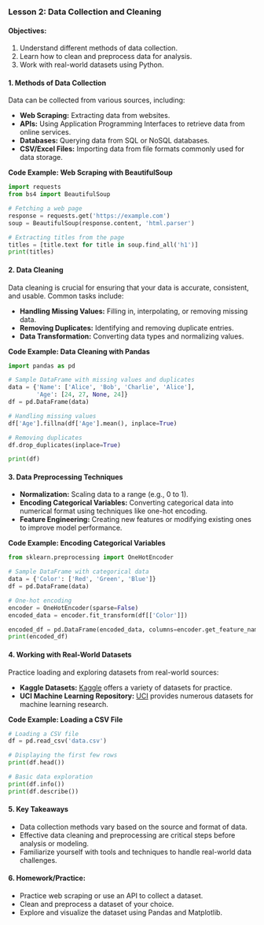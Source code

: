 ### **Lesson 2: Data Collection and Cleaning**

#### **Objectives:**

1. Understand different methods of data collection.
2. Learn how to clean and preprocess data for analysis.
3. Work with real-world datasets using Python.

#### **1. Methods of Data Collection**

Data can be collected from various sources, including:

- **Web Scraping:** Extracting data from websites.
- **APIs:** Using Application Programming Interfaces to retrieve data from online services.
- **Databases:** Querying data from SQL or NoSQL databases.
- **CSV/Excel Files:** Importing data from file formats commonly used for data storage.

**Code Example: Web Scraping with BeautifulSoup**

```python
import requests
from bs4 import BeautifulSoup

# Fetching a web page
response = requests.get('https://example.com')
soup = BeautifulSoup(response.content, 'html.parser')

# Extracting titles from the page
titles = [title.text for title in soup.find_all('h1')]
print(titles)
```

#### **2. Data Cleaning**

Data cleaning is crucial for ensuring that your data is accurate, consistent, and usable. Common tasks include:

- **Handling Missing Values:** Filling in, interpolating, or removing missing data.
- **Removing Duplicates:** Identifying and removing duplicate entries.
- **Data Transformation:** Converting data types and normalizing values.

**Code Example: Data Cleaning with Pandas**

```python
import pandas as pd

# Sample DataFrame with missing values and duplicates
data = {'Name': ['Alice', 'Bob', 'Charlie', 'Alice'],
        'Age': [24, 27, None, 24]}
df = pd.DataFrame(data)

# Handling missing values
df['Age'].fillna(df['Age'].mean(), inplace=True)

# Removing duplicates
df.drop_duplicates(inplace=True)

print(df)
```

#### **3. Data Preprocessing Techniques**

- **Normalization:** Scaling data to a range (e.g., 0 to 1).
- **Encoding Categorical Variables:** Converting categorical data into numerical format using techniques like one-hot encoding.
- **Feature Engineering:** Creating new features or modifying existing ones to improve model performance.

**Code Example: Encoding Categorical Variables**

```python
from sklearn.preprocessing import OneHotEncoder

# Sample DataFrame with categorical data
data = {'Color': ['Red', 'Green', 'Blue']}
df = pd.DataFrame(data)

# One-hot encoding
encoder = OneHotEncoder(sparse=False)
encoded_data = encoder.fit_transform(df[['Color']])

encoded_df = pd.DataFrame(encoded_data, columns=encoder.get_feature_names_out(['Color']))
print(encoded_df)
```

#### **4. Working with Real-World Datasets**

Practice loading and exploring datasets from real-world sources:

- **Kaggle Datasets:** [Kaggle](https://www.kaggle.com/datasets) offers a variety of datasets for practice.
- **UCI Machine Learning Repository:** [UCI](https://archive.ics.uci.edu/ml/index.php) provides numerous datasets for machine learning research.

**Code Example: Loading a CSV File**

```python
# Loading a CSV file
df = pd.read_csv('data.csv')

# Displaying the first few rows
print(df.head())

# Basic data exploration
print(df.info())
print(df.describe())
```

#### **5. Key Takeaways**

- Data collection methods vary based on the source and format of data.
- Effective data cleaning and preprocessing are critical steps before analysis or modeling.
- Familiarize yourself with tools and techniques to handle real-world data challenges.

#### **6. Homework/Practice:**

- Practice web scraping or use an API to collect a dataset.
- Clean and preprocess a dataset of your choice.
- Explore and visualize the dataset using Pandas and Matplotlib.
